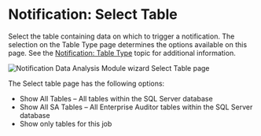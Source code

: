 # Notification: Select Table

Select the table containing data on which to trigger a notification. The selection on the Table Type
page determines the options available on this page. See the
[Notification: Table Type](/docs/accessanalyzer/11.6/admin/analysis/notification/tabletype.md) topic
for additional information.

![Notification Data Analysis Module wizard Select Table page](/img/product_docs/accessanalyzer/11.6/accessanalyzer/admin/analysis/notification/selecttable.webp)

The Select table page has the following options:

- Show All Tables – All tables within the SQL Server database
- Show All SA Tables – All Enterprise Auditor tables within the SQL Server database
- Show only tables for this job
